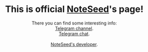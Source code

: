 <h1 align="center">
This is official <a href="https://play.google.com/store/apps/details?id=com.f0x1d.notes">NoteSeed</a>'s page!
  </h1>

<p align="center">
  There you can find some interesting info:</br>
<a href="https://t.me/noteseed_app">Telegram channel</a>.</br>
<a href="https://t.me/noteseed_app_chat">Telegram chat</a>.</br></br>
<a href="https://t.me/f0x3d">NoteSeed's developer</a>.</br>
  </p>
